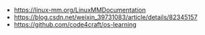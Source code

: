 * https://linux-mm.org/LinuxMMDocumentation
* https://blog.csdn.net/weixin_39731083/article/details/82345157
* https://github.com/code4craft/os-learning
